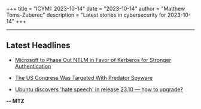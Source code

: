 +++
title = "ICYMI: 2023-10-14"
date = "2023-10-14"
author = "Matthew Toms-Zuberec"
description = "Latest stories in cybersecurity for 2023-10-14"
+++

---------------------------------------------------------------------------
## Latest Headlines
- [Microsoft to Phase Out NTLM in Favor of Kerberos for Stronger Authentication](https://thehackernews.com/2023/10/microsoft-to-phase-out-ntlm-in-favor-of.html)

- [The US Congress Was Targeted With Predator Spyware](https://www.wired.com/story/us-congress-spyware/)

- [Ubuntu discovers 'hate speech' in release 23.10 — how to upgrade?](https://www.bleepingcomputer.com/news/security/ubuntu-discovers-hate-speech-in-release-2310-how-to-upgrade/)

**-- MTZ**